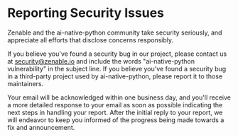 # Reporting Security Issues

Zenable and the ai-native-python community take security seriously, and
appreciate all efforts that disclose concerns responsibly.

If you believe you've found a security bug in our project, please contact us at
[security@zenable.io](mailto:security@zenable.io) and include the words
"ai-native-python vulnerability" in the subject line. If you believe you've
found a security bug in a third-party project used by ai-native-python,
please report it to those maintainers.

Your email will be acknowledged within one business day, and you'll receive a
more detailed response to your email as soon as possible indicating the next
steps in handling your report. After the initial reply to your report, we will
endeavor to keep you informed of the progress being made towards a fix and
announcement.
